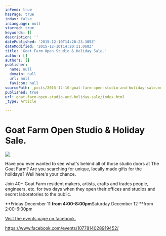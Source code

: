 ```yaml
---
inFeed: true
hasPage: true
inNav: false
inLanguage: null
starred: true
keywords: []
description: ''
datePublished: '2015-12-10T14:20:23.305Z'
dateModified: '2015-12-10T14:20:11.060Z'
title: 'Goat Farm Open Studio & Holiday Sale.'
author: []
authors: []
publisher:
  name: null
  domain: null
  url: null
  favicon: null
sourcePath: _posts/2015-12-10-goat-farm-open-studio-and-holiday-sale.md
published: true
url: goat-farm-open-studio-and-holiday-sale/index.html
_type: Article

---
```

# Goat Farm Open Studio & Holiday Sale.
![](https://the-grid-user-content.s3-us-west-2.amazonaws.com/ddcb75c3-4747-4248-9502-51728029144c.jpg)

Have you ever wanted to see what's behind all of those studio doors at The Goat Farm? Are you searching for unique, locally made gifts for the holidays? Well here's your chance.

Join 40+ Goat Farm resident makers, artists, crafts and trades people, engineers, etc. for two days when they open their offices and studios and secret laboratories to the public.

**Friday December 11 **from 4:00-8:00pm**Saturday December 12 **from 2:00-6:00pm

[Visit the events page on facebook.][0]

https://www.facebook.com/events/1077814028919452/

[0]: https://www.facebook.com/events/1077814028919452/